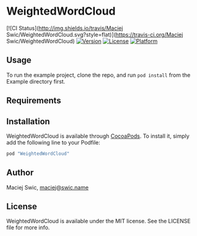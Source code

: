 # WeightedWordCloud

[![CI Status](http://img.shields.io/travis/Maciej Swic/WeightedWordCloud.svg?style=flat)](https://travis-ci.org/Maciej Swic/WeightedWordCloud)
[![Version](https://img.shields.io/cocoapods/v/WeightedWordCloud.svg?style=flat)](http://cocoapods.org/pods/WeightedWordCloud)
[![License](https://img.shields.io/cocoapods/l/WeightedWordCloud.svg?style=flat)](http://cocoapods.org/pods/WeightedWordCloud)
[![Platform](https://img.shields.io/cocoapods/p/WeightedWordCloud.svg?style=flat)](http://cocoapods.org/pods/WeightedWordCloud)

## Usage

To run the example project, clone the repo, and run `pod install` from the Example directory first.

## Requirements

## Installation

WeightedWordCloud is available through [CocoaPods](http://cocoapods.org). To install
it, simply add the following line to your Podfile:

```ruby
pod "WeightedWordCloud"
```

## Author

Maciej Swic, maciej@swic.name

## License

WeightedWordCloud is available under the MIT license. See the LICENSE file for more info.

